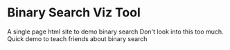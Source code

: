 # Binary Search Viz Tool
A single page html site to demo binary search
Don't look into this too much. Quick demo to teach friends about binary search
